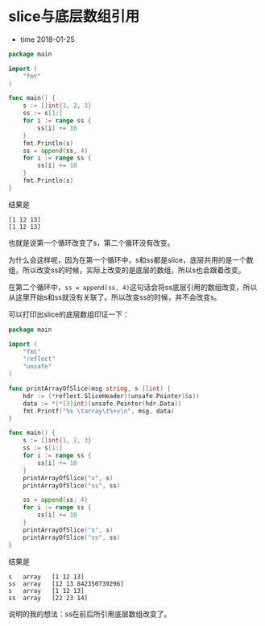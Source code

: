 # slice与底层数组引用

- time 2018-01-25

```go
package main

import (
	"fmt"
)

func main() {
	s := []int{1, 2, 3}
	ss := s[1:]
	for i := range ss {
		ss[i] += 10
	}
	fmt.Println(s)
	ss = append(ss, 4)
	for i := range ss {
		ss[i] += 10
	}
	fmt.Println(s)
}
```

结果是
```
[1 12 13]
[1 12 13]
```

也就是说第一个循环改变了s，第二个循环没有改变。

为什么会这样呢，因为在第一个循环中，s和ss都是slice，底层共用的是一个数组，所以改变ss的时候，实际上改变的是底层的数组，所以s也会跟着改变。

在第二个循环中，`ss = append(ss, 4)`这句话会将ss底层引用的数组改变，所以从这里开始s和ss就没有关联了。所以改变ss的时候，并不会改变s。

可以打印出slice的底层数组印证一下：

```go
package main

import (
	"fmt"
	"reflect"
	"unsafe"
)

func printArrayOfSlice(msg string, s []int) {
	hdr := (*reflect.SliceHeader)(unsafe.Pointer(&s))
	data := *(*[3]int)(unsafe.Pointer(hdr.Data))
	fmt.Printf("%s \tarray\t%+v\n", msg, data)
}

func main() {
	s := []int{1, 2, 3}
	ss := s[1:]
	for i := range ss {
		ss[i] += 10
	}
	printArrayOfSlice("s", s)
	printArrayOfSlice("ss", ss)

	ss = append(ss, 4)
	for i := range ss {
		ss[i] += 10
	}
	printArrayOfSlice("s", s)
	printArrayOfSlice("ss", ss)
}
```

结果是
```
s 	array	[1 12 13]
ss 	array	[12 13 842350739296]
s 	array	[1 12 13]
ss 	array	[22 23 14]
```

说明的我的想法：ss在前后所引用底层数组改变了。